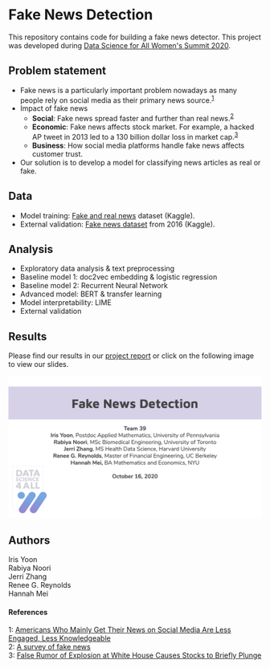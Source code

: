 # Fake News Detection
This repository contains code for building a fake news detector. This project was developed during <a href="https://www.correlation-one.com/ds4a">Data Science for All Women's Summit 2020</a>.

## Problem statement
* Fake news is a particularly important problem nowadays as many people rely on social media as their primary news source.<sup>[1](#footnote1)</sup>
* Impact of fake news
	* **Social**: Fake news spread faster and further than real news.<sup>[2](#footnote2)</sup>
	* **Economic**: Fake news affects stock market. For example, a hacked AP tweet in 2013 led to a 130 billion dollar loss in market cap.<sup>[3](#footnote3)</sup> 
	* **Business**: How social media platforms handle fake news affects customer trust. 
* Our solution is to develop a model for classifying news articles as real or fake. 

## Data
* Model training: <a href="https://www.kaggle.com/clmentbisaillon/fake-and-real-news-dataset"> Fake and real news</a> dataset (Kaggle).
* External validation: <a href="https://www.kaggle.com/mrisdal/fake-news">Fake news dataset</a> from 2016 (Kaggle).

## Analysis
* Exploratory data analysis & text preprocessing 
* Baseline model 1: doc2vec embedding & logistic regression 
* Baseline model 2: Recurrent Neural Network
* Advanced model: BERT & transfer learning
* Model interpretability: LIME 
* External validation

## Results

Please find our results in our [project report](reports/final_report.pdf) or click on the following image to view our slides.

<a href="https://onedrive.live.com/View.aspx?resid=807ED3EB316AB323!1656&wdSlideId=256&wdModeSwitchTime=1603933074942&authkey=!AH3L-XXdyE_vaz4">
  <img src="/images/slide.png" width="600" />
</a>


## Authors
Iris Yoon  
Rabiya Noori  
Jerri Zhang  
Renee G. Reynolds  
Hannah Mei

#### References
<a name="footnote1">1</a>: <a href="https://www.journalism.org/2020/07/30/americans-who-mainly-get-their-news-on-social-media-are-less-engaged-less-knowledgeable/"> Americans Who Mainly Get Their News on Social Media Are Less Engaged, Less Knowledgeable</a>  
<a name="footnote2">2</a>: <a href="https://arxiv.org/abs/1812.00315">A survey of fake news</a>  
<a name="footnote3">3</a>: <a href="https://www.cnbc.com/id/100646197">False Rumor of Explosion at White House Causes Stocks to Briefly Plunge</a>
